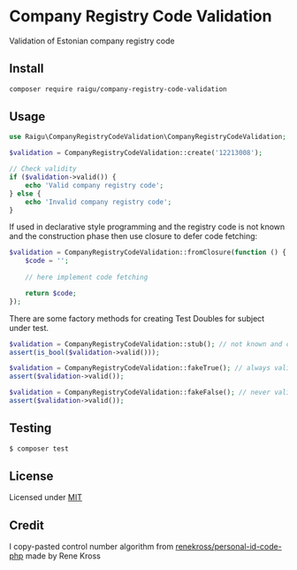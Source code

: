 # Company Registry Code Validation

Validation of Estonian company registry code

## Install 

````bash
composer require raigu/company-registry-code-validation
````

## Usage 

```php
use Raigu\CompanyRegistryCodeValidation\CompanyRegistryCodeValidation;

$validation = CompanyRegistryCodeValidation::create('12213008');

// Check validity
if ($validation->valid()) {
    echo 'Valid company registry code';
} else {
    echo 'Invalid company registry code';  
}
```

If used in declarative style programming and the registry code is not known and the
construction phase then use closure to defer code fetching:

```php
$validation = CompanyRegistryCodeValidation::fromClosure(function () {
    $code = '';
    
    // here implement code fetching

    return $code;
});
```

There are some factory methods for creating Test Doubles for subject under test.

```php
$validation = CompanyRegistryCodeValidation::stub(); // not known and cared if it is valid or not
assert(is_bool($validation->valid()));

$validation = CompanyRegistryCodeValidation::fakeTrue(); // always valid
assert($validation->valid());

$validation = CompanyRegistryCodeValidation::fakeFalse(); // never valid
assert($validation->valid());
```

## Testing

```bash
$ composer test
```

## License

Licensed under [MIT](LICENSE)

## Credit

I copy-pasted control number algorithm from [renekross/personal-id-code-php](https://github.com/renekorss/personal-id-code-php) made by Rene Kross